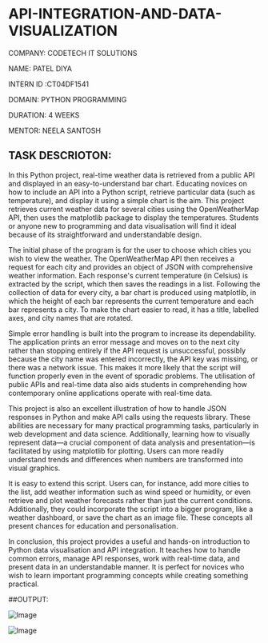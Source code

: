 # API-INTEGRATION-AND-DATA-VISUALIZATION

COMPANY: CODETECH IT SOLUTIONS

NAME: PATEL DIYA 

INTERN ID :CT04DF1541

DOMAIN: PYTHON PROGRAMMING

DURATION: 4 WEEKS

MENTOR: NEELA SANTOSH

## TASK DESCRIOTON:

In this Python project, real-time weather data is retrieved from a public API and displayed in an easy-to-understand bar chart. Educating novices on how to include an API into a Python script, retrieve particular data (such as temperature), and display it using a simple chart is the aim. This project retrieves current weather data for several cities using the OpenWeatherMap API, then uses the matplotlib package to display the temperatures. Students or anyone new to programming and data visualisation will find it ideal because of its straightforward and understandable design.

The initial phase of the program is for the user to choose which cities you wish to view the weather. The OpenWeatherMap API then receives a request for each city and provides an object of JSON with comprehensive weather information. Each response's current temperature (in Celsius) is extracted by the script, which then saves the readings in a list. Following the collection of data for every city, a bar chart is produced using matplotlib, in which the height of each bar represents the current temperature and each bar represents a city. To make the chart easier to read, it has a title, labelled axes, and city names that are rotated.

Simple error handling is built into the program to increase its dependability. The application prints an error message and moves on to the next city rather than stopping entirely if the API request is unsuccessful, possibly because the city name was entered incorrectly, the API key was missing, or there was a network issue. This makes it more likely that the script will function properly even in the event of sporadic problems. The utilisation of public APIs and real-time data also aids students in comprehending how contemporary online applications operate with real-time data.

This project is also an excellent illustration of how to handle JSON responses in Python and make API calls using the requests library.  These abilities are necessary for many practical programming tasks, particularly in web development and data science.  Additionally, learning how to visually represent data—a crucial component of data analysis and presentation—is facilitated by using matplotlib for plotting.  Users can more readily understand trends and differences when numbers are transformed into visual graphics.

It is easy to extend this script.  Users can, for instance, add more cities to the list, add weather information such as wind speed or humidity, or even retrieve and plot weather forecasts rather than just the current conditions.  Additionally, they could incorporate the script into a bigger program, like a weather dashboard, or save the chart as an image file.  These concepts all present chances for education and personalisation.

In conclusion, this project provides a useful and hands-on introduction to Python data visualisation and API integration. It teaches how to handle common errors, manage API responses, work with real-time data, and present data in an understandable manner. It is perfect for novices who wish to learn important programming concepts while creating something practical.

##OUTPUT:

![Image](https://github.com/user-attachments/assets/c0dce94a-afb1-4f40-9051-ab7b143e95ce)


![Image](https://github.com/user-attachments/assets/33a65082-5635-4bde-a954-ec53b4f9dbc4)



